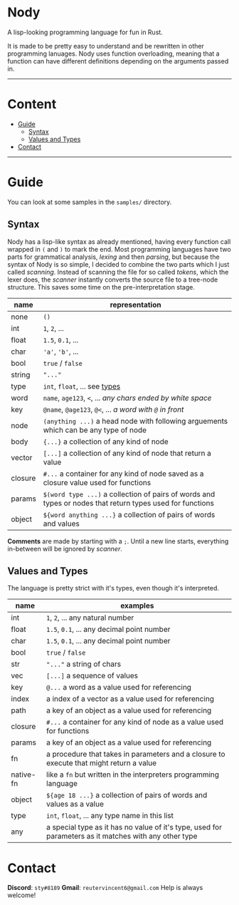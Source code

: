 # Nody
A lisp-looking programming language for fun in Rust.

It is made to be pretty easy to understand and be rewritten in other programming lanuages.
Nody uses function overloading, meaning that a function can have different definitions depending on the arguments passed in.

---

# Content
- [Guide](#guide)
    - [Syntax](#syntax)
    - [Values and Types](#values-and-types)
- [Contact](#contact)

---

# Guide

You can look at some samples in the `samples/` directory.

## Syntax

Nody has a lisp-like syntax as already mentioned, having every function call wrapped in `(` and `)` to mark the end. Most programming languages have two parts for grammatical analysis, *lexing* and then *parsing*, but because the syntax of Nody is so simple, I decided to combine the two parts which I just called *scanning*. Instead of scanning the file for so called *tokens*, which the lexer does, the *scanner* instantly converts the source file to a tree-node structure. This saves some time on the pre-interpretation stage.

| name    | representation
|---------|---------------
| none    | `()`
| int     | `1`, `2`, ...
| float   | `1.5`, `0.1`, ...
| char    | `'a'`, `'b'`, ...
| bool    | `true` / `false`
| string  | `"..."`
| type    | `int`, `float`, ... see [types](#types)
| word    | `name`, `age123`, `<`, ... *any chars ended by white space*
| key     | `@name`, `@age123`, `@<`, ... *a word with `@` in front*
| node    | `(anything ...)` a head node with following arguements which can be any type of node
| body    | `{...}` a collection of any kind of node
| vector  | `[...]` a collection of any kind of node that return a value
| closure | `#...` a container for any kind of node saved as a closure value used for functions
| params  | `$(word type ...)` a collection of pairs of words and types or nodes that return types used for functions
| object  | `${word anything ...}` a collection of pairs of words and values

**Comments** are made by starting with a `;`. Until a new line starts, everything in-between will be ignored by *scanner*.

## Values and Types

The language is pretty strict with it's types, even though it's interpreted.

| name      | examples
|-----------|----------
| int       | `1`, `2`, ... any natural number
| float     | `1.5`, `0.1`, ... any decimal point number
| char      | `1.5`, `0.1`, ... any decimal point number
| bool      | `true` / `false`
| str       | `"..."` a string of chars
| vec       | `[...]` a sequence of values
| key       | `@...` a word as a value used for referencing
| index     | a index of a vector as a value used for referencing
| path      | a key of an object as a value used for referencing
| closure   | `#...` a container for any kind of node as a value used for functions
| params    | a key of an object as a value used for referencing
| fn        | a procedure that takes in parameters and a closure to execute that might return a value
| native-fn | like a `fn` but written in the interpreters programming language
| object    | `${age 18 ...}` a collection of pairs of words and values as a value
| type      | `int`, `float`, ... any type name in this list
| any       | a special type as it has no value of it's type, used for parameters as it matches with any other type

# Contact
**Discord**: `sty#8189`
**Gmail**: `reutervincent6@gmail.com`
Help is always welcome!